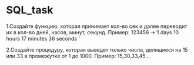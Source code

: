 # SQL_task

1.Создайте функцию, которая принимает кол-во сек и далее переводит их в кол-во дней, часов, минут, секунд.
Пример: 123456 ->'1 days 10 hours 17 minutes 36 seconds '

2.Cоздайте процедуру, которая выведет только числа, делящиеся на 15 или 33 в промежутке от 1 до 1000.
Пример: 15,30,33,45...

